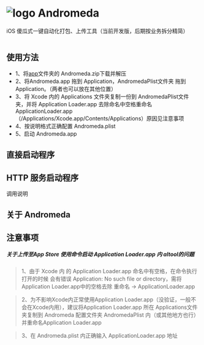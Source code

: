 # ![logo](https://github.com/liucaide/Andromeda/blob/master/imags/Andromeda.png)  Andromeda
iOS 傻瓜式一键自动化打包、上传工具（当前开发版，后期按业务拆分精简）

![]()

## 使用方法
- 1、将[app]()文件夹的 Andromeda.zip下载并解压
- 2、将Andromeda.app  拖到 Application，AndromedaPlist文件夹 拖到 Application。（两者也可以放在其他位置）
- 3、将 Xcode 内的 Applications 文件夹复制一份到 AndromedaPlist文件夹，并将 Application Loader.app 去除命名中空格重命名ApplicationLoader.app （/Applications/Xcode.app/Contents/Applications）原因见注意事项
- 4、按说明格式正确配置 Andromeda.plist 
- 5、启动 Andromeda.app

## 直接启动程序

## HTTP 服务启动程序
调用说明

## 关于 Andromeda
## 注意事项
##### 关于上传至App Store 使用命令启动 Application Loader.app 内 altool的问题
> 1、由于 Xcode 内 的 Application Loader.app 命名中有空格，在命令执行打开的时候
会有错误 Application: No such file or directory，需将Application Loader.app中的空格去除 重命名 -> ApplicationLoader.app

> 2、为不影响Xcode内正常使用Application Loader.app（没验证，一般不会在Xcode内用），建议将Application Loader.app 所在 Applications文件夹复制到 Andromeda 配置文件夹 AndromedaPlist 内（或其他地方也行）并重命名Application Loader.app

> 3、在 Andromeda.plist 内正确输入 ApplicationLoader.app 地址

